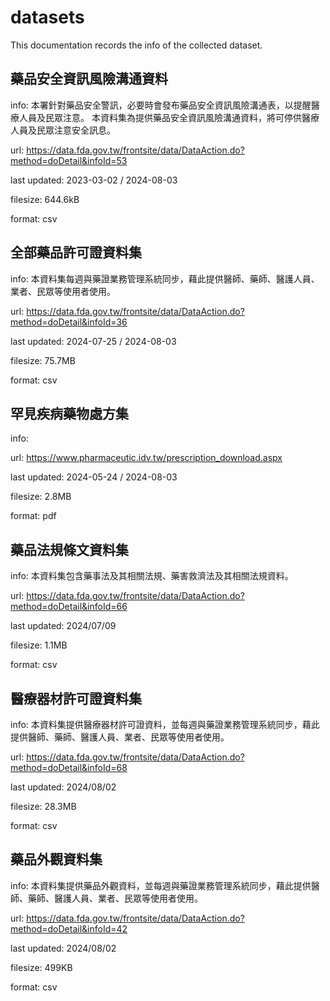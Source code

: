 # datasets

This documentation records the info of the collected dataset.

## 藥品安全資訊風險溝通資料

info: 本署針對藥品安全警訊，必要時會發布藥品安全資訊風險溝通表，以提醒醫療人員及民眾注意。 本資料集為提供藥品安全資訊風險溝通資料，將可停供醫療人員及民眾注意安全訊息。

url: https://data.fda.gov.tw/frontsite/data/DataAction.do?method=doDetail&infoId=53

last updated: 2023-03-02 / 2024-08-03

filesize: 644.6kB

format: csv

## 全部藥品許可證資料集

info: 本資料集每週與藥證業務管理系統同步，藉此提供醫師、藥師、醫護人員、業者、民眾等使用者使用。

url: https://data.fda.gov.tw/frontsite/data/DataAction.do?method=doDetail&infoId=36

last updated: 2024-07-25 / 2024-08-03

filesize: 75.7MB

format: csv

## 罕見疾病藥物處方集

info: 

url: https://www.pharmaceutic.idv.tw/prescription_download.aspx

last updated: 2024-05-24 / 2024-08-03

filesize: 2.8MB

format: pdf

## 藥品法規條文資料集

info: 本資料集包含藥事法及其相關法規、藥害救濟法及其相關法規資料。

url: https://data.fda.gov.tw/frontsite/data/DataAction.do?method=doDetail&infoId=66

last updated: 2024/07/09

filesize: 1.1MB

format: csv

## 醫療器材許可證資料集

info: 本資料集提供醫療器材許可證資料，並每週與藥證業務管理系統同步，藉此提供醫師、藥師、醫護人員、業者、民眾等使用者使用。

url: https://data.fda.gov.tw/frontsite/data/DataAction.do?method=doDetail&infoId=68

last updated: 2024/08/02

filesize: 28.3MB

format: csv

## 藥品外觀資料集

info: 本資料集提供藥品外觀資料，並每週與藥證業務管理系統同步，藉此提供醫師、藥師、醫護人員、業者、民眾等使用者使用。

url: https://data.fda.gov.tw/frontsite/data/DataAction.do?method=doDetail&infoId=42

last updated: 2024/08/02

filesize: 499KB

format: csv